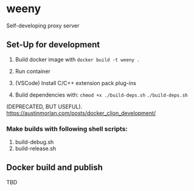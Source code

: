 # weeny
Self-developing proxy server

## Set-Up for development

1. Build docker image with `docker build -t weeny .`

2. Run container

3. (VSCode) Install C/C++ extension pack plug-ins

4. Build dependencies with:
`chmod +x ./build-deps.sh`
`./build-deps.sh`

(DEPRECATED, BUT USEFUL). https://austinmorlan.com/posts/docker_clion_development/

### Make builds with following shell scripts:
1. build-debug.sh
2. build-release.sh

## Docker build and publish
TBD
